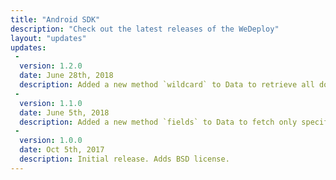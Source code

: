 ```yaml
---
title: "Android SDK"
description: "Check out the latest releases of the WeDeploy"
layout: "updates"
updates:
 -
  version: 1.2.0
  date: June 28th, 2018
  description: Added a new method `wildcard` to Data to retrieve all documents which matches with the given pattern. A field and a pattern are given as arguments.
 -
  version: 1.1.0
  date: June 5th, 2018
  description: Added a new method `fields` to Data to fetch only specified fields from a document. Adds `createCollection` and `updateCollection` methods in WeDeployData that allow you to create and update collections in your data service.
 -
  version: 1.0.0
  date: Oct 5th, 2017
  description: Initial release. Adds BSD license.
---
```

